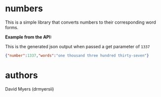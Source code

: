 numbers
=======

This is a simple library that converts numbers to their corresponding word forms.

**Example from the API:**

This is the generated json output when passed a get parameter of ```1337```

```json
{"number":1337,"words":"one thousand three hundred thirty-seven"}
```

authors
=======
David Myers (drmyersii)
